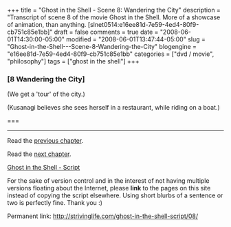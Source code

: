 +++
title = "Ghost in the Shell - Scene 8: Wandering the City"
description = "Transcript of scene 8 of the movie Ghost in the Shell. More of a showcase of animation, than anything. [slnet0514:e16ee81d-7e59-4ed4-80f9-cb751c85e1bb]"
draft = false
comments = true
date = "2008-06-01T14:30:00-05:00"
modified = "2008-06-01T13:47:44-05:00"
slug = "Ghost-in-the-Shell---Scene-8-Wandering-the-City"
blogengine = "e16ee81d-7e59-4ed4-80f9-cb751c85e1bb"
categories = ["dvd / movie", "philosophy"]
tags = ["ghost in the shell"]
+++

<h3>[8 Wandering the City]</h3>
<p>
(We get a &#39;tour&#39; of the city.) 
</p>
<p>
(Kusanagi believes she sees herself in a restaurant, while riding on a boat.) 
</p>
<p>
===&nbsp; 
</p>
<hr />
<p>
Read the <a href="/ghost-in-the-shell-script/07/">previous chapter</a>. 
</p>
<p>
Read the <a href="/ghost-in-the-shell-script/09/">next chapter</a>. 
</p>
<p>
<a href="/ghost-in-the-shell-script/">Ghost in the Shell - Script</a> 
</p>
<div class="tip">
<p>
For the sake of version control and in the interest of not having multiple versions floating about the Internet, please <strong>link</strong> to the pages on this site instead of copying the script elsewhere. Using short blurbs of a sentence or two is perfectly fine. Thank you :) 
</p>
<p>
Permanent link: <a href="/ghost-in-the-shell-script/08/">http://strivinglife.com/ghost-in-the-shell-script/08/</a> 
</p>
</div>

